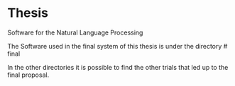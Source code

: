 # Thesis
Software for the Natural Language Processing

The Software used in the final system of this thesis is under the directory # final

In the other directories it is possible to find the other trials that led up to the final proposal.
